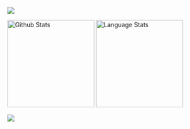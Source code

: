 
 ![](https://visitor-badge.glitch.me/badge?page_id=amosayomide05)

<img src="https://github-readme-stats.vercel.app/api?username=amosayomide05&include_all_commits=true&custom_title=Github%20Stats&count_private=true&show_icons=true" height="200px" alt="Github Stats"> <img src="https://github-readme-stats.vercel.app/api/top-langs/?username=amosayomide05&layout=compact&custom_title=Language%20Stats" height="200px" alt="Language Stats">


<img src="https://github-readme-streak-stats.herokuapp.com/?user=amosayomide05" >
